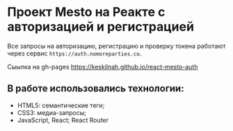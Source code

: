 # Проект Mesto на Реакте с авторизацией и регистрацией

Все запросы на авторизацию, регистрацию и проверку токена работают через сервис `https://auth.nomoreparties.co`. 

Сыылка на gh-pages https://keskilnah.github.io/react-mesto-auth

## В работе использовались технологии:

* HTML5: семантические теги;
* CSS3: медиа-запросы;
* JavaScript, React; React Router